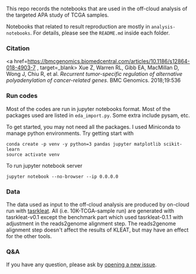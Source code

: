 This repo records the notebooks that are used in the off-cloud analysis of the
targeted APA study of TCGA samples.

Notebooks that related to result reproduction are mostly in
`analysis-notebooks`. For details, please see the `README.md` inside each
folder.


### Citation

<a href=https://bmcgenomics.biomedcentral.com/articles/10.1186/s12864-018-4903-7
, target=_blank> Xue Z, Warren RL, Gibb EA, MacMillan D, Wong J, Chiu R, et al.
<cite>Recurrent tumor-specific regulation of alternative polyadenylation of
cancer-related genes</cite>. BMC Genomics. 2018;19:536</a>


### Run codes

Most of the codes are run in jupyter notebooks format. Most of the packages used
are listed in `eda_import.py`. Some extra include pysam, etc.

To get started, you may not need all the packages. I used Miniconda to manage
python environments. Try getting start with

```
conda create -p venv -y python=3 pandas jupyter matplotlib scikit-learn
source activate venv
```

To run jupyter notebook server

```
jupyter notebook --no-browser --ip 0.0.0.0
```

### Data

The data used as input to the off-cloud analysis are produced by on-cloud run
with [tasrkleat](https://github.com/bcgsc/tasrkleat). All (i.e. 10K-TCGA-sample
run) are generated with tasrkleat-v0.1 except the benchmark part which used
tasrkleat-0.1.1 with adjustment in the reads2genome alignment step. The
reads2genome alignment step doesn't affect the results of KLEAT, but may have an
effect for the other tools.


### Q&A

If you have any question, please ask by [opening a new
issue](https://github.com/bcgsc/tasrkleat-TCGA-analysis-scripts/issues/new?template=-your-question-.md).
